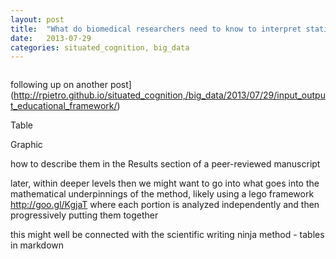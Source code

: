 ```yaml
---
layout: post
title:  "What do biomedical researchers need to know to interpret statistical results"
date:   2013-07-29
categories: situated_cognition, big_data
---
```


![]()

following up on another post](http://rpietro.github.io/situated_cognition,/big_data/2013/07/29/input_output_educational_framework/)

<!-- use jekyll way of referring to another post -->

Table 

Graphic

how to describe them in the Results section of a peer-reviewed manuscript

later, within deeper levels then we might want to go into what goes into the mathematical underpinnings of the method, likely using a lego framework http://goo.gl/KgjaT where each portion is analyzed independently and then progressively putting them together

this might well be connected with the scientific writing ninja method - tables in markdown